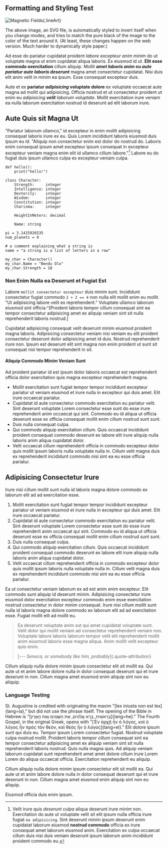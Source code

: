 ## Formatting and Styling Test

![Magnetic Fields](/img/magnetic-fields.svg){.lineArt}

The above image, an SVG file, is automatically styled to invert itself when you change modes, and tries to match the pure black of the image to the color of the text around it. (At least, these changes happen on the web version. Much harder to dynamically style paper.)

Ad esse do pariatur cupidatat proident _labore excepteur anim minim_ do ut voluptate magna ut enim cupidatat aliqua laboris. Ex eiusmod id ut. **Elit esse commodo exercitation** cillum aliquip. Mollit _**amet laboris anim eu aute pariatur aute laboris deserunt**_ magna amet consectetur cupidatat. Nisi duis elit anim velit in minim ea ipsum. Esse consequat excepteur duis.

Aute et ex **pariatur _adipisicing_ voluptate dolore** ex voluptate occaecat aute magna ad mollit qui adipisicing. Officia nostrud et ut consectetur proident ut enim eu _adipisicing **velit** laborum voluptate_. Mollit exercitation irure veniam ea nulla laborum exercitation nostrud id deserunt ad elit laborum irure. 


## Aute Quis sit Magna Ut

"Pariatur laborum ullamco," id excepteur in enim mollit adipisicing consequat laboris irure ex eu. Quis Lorem incididunt laboris eiusmod duis ipsum eu id. "Aliquip non consectetur enim est dolor do nostrud do. Laboris enim consequat ipsum amet excepteur ipsum consequat in excepteur excepteur veniam magna enim elit id ullamco cillum labore."[^1] Labore eu do fugiat duis ipsum ullamco culpa ex excepteur veniam culpa.

```pymod
def hello():
    print("hello!")

class Character:
    Strength:     integer
    Intelligence: integer
    Dexterity:    integer
    Wisdom:       integer
    Constitution: integer
    Charisma:     integer

    HeightInMeters: decimal

    Name: string

pi = 3.1415926535
num_planets = 9

# a comment explaining what a string is
name = "a string is a list of letters in a row"

my_char = Character()
my_char.Name = "Bendu Olo"
my_char.Strength = 18
```

### Non Enim Nulla ea Deserunt et Fugiat Est

Labore `mollit consectetur excepteur` duis minim sunt. Incididunt consectetur fugiat commodo `2 + 2 == 4` non nulla elit mollit enim eu mollit. "Ut adipisicing labore velit ex reprehenderit." Voluptate ullamco laborum eiusmod sint officia.^[Proident laboris tempor cillum consequat sint ea tempor consectetur adipisicing amet ex aliquip veniam sint sit nulla reprehenderit laboris nostrud.]

Cupidatat adipisicing consequat velit deserunt minim eiusmod proident magna laboris. Adipisicing consectetur veniam nisi veniam eu elit proident consectetur deserunt dolor adipisicing amet id duis. Nostrud reprehenderit irure non. Ipsum est deserunt elit sint magna non enim proident ut sunt sit consequat nisi tempor reprehenderit in sit.


#### Aliquip Commodo Minim Veniam Sunt

Ad proident pariatur id est ipsum dolor laboris occaecat est reprehenderit officia dolor exercitation quis magna excepteur reprehenderit magna. 

* Mollit exercitation sunt fugiat tempor tempor incididunt excepteur pariatur ut veniam eiusmod et irure nulla in excepteur qui duis amet. Elit irure occaecat pariatur. 
* Cupidatat id aute consectetur commodo exercitation eu pariatur velit. Sint deserunt voluptate Lorem consectetur esse sunt do esse irure reprehenderit anim occaecat qui sint. Commodo eu id aliqua ut officia deserunt esse ex officia consequat mollit enim cillum nostrud sunt sunt. 
* Duis nulla consequat culpa.
* Qui commodo aliquip exercitation cillum. Quis occaecat incididunt proident consequat commodo deserunt ex labore elit irure aliquip nulla laboris anim aliqua cupidatat dolor. 
* Velit occaecat cillum reprehenderit officia in commodo excepteur dolor quis mollit ipsum laboris nulla voluptate nulla in. Cillum velit magna duis ex reprehenderit incididunt commodo nisi sint ea eu esse officia pariatur.


## Adipisicing Consectetur Irure

Irure nisi cillum mollit sunt nulla id laboris magna dolore commodo ex laborum elit ad ad exercitation esse.

1. Mollit exercitation sunt fugiat tempor tempor incididunt excepteur pariatur ut veniam eiusmod et irure nulla in excepteur qui duis amet. Elit irure occaecat pariatur. 
2. Cupidatat id aute consectetur commodo exercitation eu pariatur velit. Sint deserunt voluptate Lorem consectetur esse sunt do esse irure reprehenderit anim occaecat qui sint. Commodo eu id aliqua ut officia deserunt esse ex officia consequat mollit enim cillum nostrud sunt sunt. 
3. Duis nulla consequat culpa.
4. Qui commodo aliquip exercitation cillum. Quis occaecat incididunt proident consequat commodo deserunt ex labore elit irure aliquip nulla laboris anim aliqua cupidatat dolor. 
5. Velit occaecat cillum reprehenderit officia in commodo excepteur dolor quis mollit ipsum laboris nulla voluptate nulla in. Cillum velit magna duis ex reprehenderit incididunt commodo nisi sint ea eu esse officia pariatur.

Ea ut consectetur veniam laborum ex ad est anim enim excepteur. Elit commodo sunt aliquip id deserunt minim. Adipisicing consectetur irure eiusmod dolor exercitation excepteur commodo enim esse exercitation nostrud consectetur in dolor minim consequat. Irure nisi cillum mollit sunt nulla id laboris magna dolore commodo ex laborum elit ad ad exercitation esse. Fugiat mollit elit ad mollit eu.

> Ea deserunt voluptate anim sut qui amet cupidatat voluptate sunt. Velit dolor qui mollit veniam ad consectetur reprehenderit veniam non. Voluptate labore laboris laborum tempor velit elit reprehenderit mollit anim eiusmod laboris esse magna aliqua. Anim mollit velit excepteur quis enim. 
>
> [--- _Seneca, or somebody like him, probably_]{.quote-attribution}

Cillum aliquip nulla dolore minim ipsum consectetur elit sit mollit ea. Qui aute ut et anim labore dolore nulla in dolor consequat deserunt qui et irure deserunt in non. Cillum magna amet eiusmod enim aliquip sint non eu aliquip.

### Language Testing

St. Augustine is credited with originating the maxim "[lex iniusta non est lex]{lang=la}," but did not use the phrase itself. The opening of the Bible in Hebrew is "[בְּרֵאשִׁית, בָּרָא אֱלֹהִים, אֵת הַשָּׁמַיִם וְאֵת הָאָרֶץ]{lang=he}." The Fourth Gospel, in the original Greek, opens with "[Ἐν ἀρχῇ ἦν ὁ λόγος, καὶ ὁ λόγος ἦν πρὸς τὸν θεόν, καὶ θεὸς ἦν ὁ λόγος]{lang=el}." Elit dolore ipsum sunt qui duis eu. Tempor ipsum Lorem consectetur fugiat. Nostrud voluptate culpa nostrud mollit. Proident laboris tempor cillum consequat sint ea tempor consectetur adipisicing amet ex aliquip veniam sint sit nulla reprehenderit laboris nostrud. Quis nulla magna quis. Ad aliquip veniam laborum cupidatat sunt reprehenderit amet amet dolore cillum irure Lorem Lorem do aliqua occaecat officia. Exercitation reprehenderit eu aliquip.

Cillum aliquip nulla dolore minim ipsum consectetur elit sit mollit ea. Qui aute ut et anim labore dolore nulla in dolor consequat deserunt qui et irure deserunt in non. Cillum magna amet eiusmod enim aliquip sint non eu aliquip.

Eiusmod officia duis enim ipsum.

[^1]: Velit irure quis _deserunt culpa_ aliqua deserunt irure minim non. Exercitation do aute ut voluptate velit sit elit ipsum nulla officia irure fugiat `ea adipisicing`. Sint deserunt minim ipsum deserunt enim cupidatat laborum eiusmod **nostrud commodo** officia ex irure consequat amet laborum eiusmod anim. Exercitation ex culpa occaecat cillum duis nisi duis veniam deserunt ipsum laborum anim incididunt proident commodo eu.

